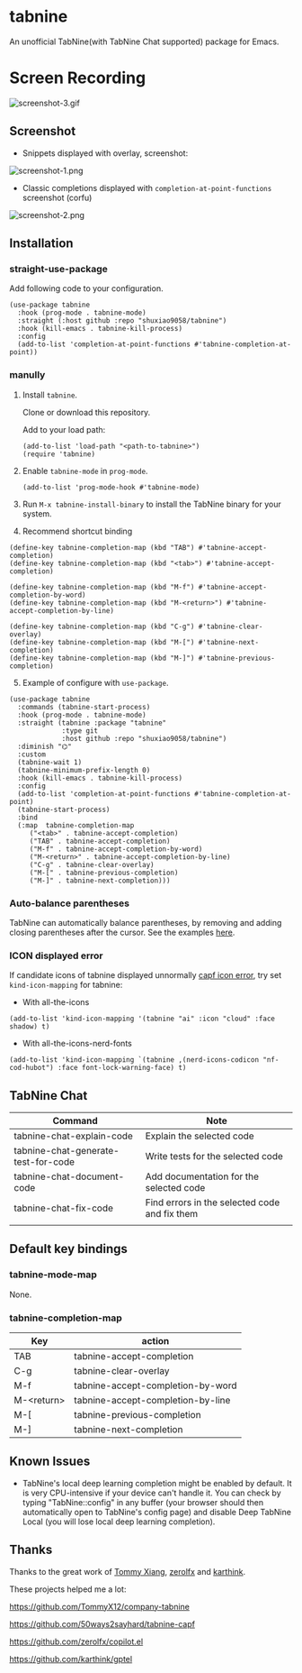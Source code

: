 # tabnine

An unofficial TabNine(with TabNine Chat supported) package for Emacs.

# Screen Recording

![screenshot-3.gif](./assets/screenshot-3.gif)

## Screenshot

- Snippets displayed with overlay, screenshot:

![screenshot-1.png](./assets/screenshot-1.png)

- Classic completions displayed with `completion-at-point-functions` screenshot (corfu)

![screenshot-2.png](./assets/screenshot-2.png)

## Installation

### straight-use-package

Add following code to your configuration.

```emacs
(use-package tabnine
  :hook (prog-mode . tabnine-mode)
  :straight (:host github :repo "shuxiao9058/tabnine")
  :hook (kill-emacs . tabnine-kill-process)
  :config
  (add-to-list 'completion-at-point-functions #'tabnine-completion-at-point))
```

### manully

1. Install `tabnine`.

   Clone or download this repository.

   Add to your load path:

   ```emacs
   (add-to-list 'load-path "<path-to-tabnine>")
   (require 'tabnine)
   ```

2. Enable `tabnine-mode` in `prog-mode`.

   ```emacs
   (add-to-list 'prog-mode-hook #'tabnine-mode)
   ```

3. Run `M-x tabnine-install-binary` to install the TabNine binary for your system.

4. Recommend shortcut binding

```emacs
(define-key tabnine-completion-map (kbd "TAB") #'tabnine-accept-completion)
(define-key tabnine-completion-map (kbd "<tab>") #'tabnine-accept-completion)

(define-key tabnine-completion-map (kbd "M-f") #'tabnine-accept-completion-by-word)
(define-key tabnine-completion-map (kbd "M-<return>") #'tabnine-accept-completion-by-line)

(define-key tabnine-completion-map (kbd "C-g") #'tabnine-clear-overlay)
(define-key tabnine-completion-map (kbd "M-[") #'tabnine-next-completion)
(define-key tabnine-completion-map (kbd "M-]") #'tabnine-previous-completion)

```

5. Example of configure with `use-package`.

```emacs-lisp
(use-package tabnine
  :commands (tabnine-start-process)
  :hook (prog-mode . tabnine-mode)
  :straight (tabnine :package "tabnine"
		     :type git
		     :host github :repo "shuxiao9058/tabnine")
  :diminish "⌬"
  :custom
  (tabnine-wait 1)
  (tabnine-minimum-prefix-length 0)
  :hook (kill-emacs . tabnine-kill-process)
  :config
  (add-to-list 'completion-at-point-functions #'tabnine-completion-at-point)
  (tabnine-start-process)
  :bind
  (:map  tabnine-completion-map
	 ("<tab>" . tabnine-accept-completion)
	 ("TAB" . tabnine-accept-completion)
	 ("M-f" . tabnine-accept-completion-by-word)
	 ("M-<return>" . tabnine-accept-completion-by-line)
	 ("C-g" . tabnine-clear-overlay)
	 ("M-[" . tabnine-previous-completion)
	 ("M-]" . tabnine-next-completion)))
```

### Auto-balance parentheses

TabNine can automatically balance parentheses, by removing and adding closing parentheses after the cursor. See the examples [here](https://github.com/zxqfl/TabNine/blob/master/HowToWriteAClient.md).

### ICON displayed error

If candidate icons of tabnine displayed unnormally [capf icon error](https://github.com/shuxiao9058/tabnine/issues/1), try set `kind-icon-mapping` for tabnine:

- With all-the-icons

```emacs-lisp
(add-to-list 'kind-icon-mapping '(tabnine "ai" :icon "cloud" :face shadow) t)
```

- With all-the-icons-nerd-fonts

```emacs-lisp
(add-to-list 'kind-icon-mapping `(tabnine ,(nerd-icons-codicon "nf-cod-hubot") :face font-lock-warning-face) t)
```

## TabNine Chat

| Command                             | Note                                          |
| ----------------------------------- | --------------------------------------------- |
| tabnine-chat-explain-code           | Explain the selected code                     |
| tabnine-chat-generate-test-for-code | Write tests for the selected code             |
| tabnine-chat-document-code          | Add documentation for the selected code       |
| tabnine-chat-fix-code               | Find errors in the selected code and fix them |
|                                     |                                               |



## Default key bindings

### tabnine-mode-map

None.

### tabnine-completion-map

| Key          | action                            |
| ------------ | --------------------------------- |
| TAB          | tabnine-accept-completion         |
| C-g          | tabnine-clear-overlay             |
| M-f          | tabnine-accept-completion-by-word |
| M-\<return\> | tabnine-accept-completion-by-line |
| M-[          | tabnine-previous-completion       |
| M-]          | tabnine-next-completion           |

## Known Issues

- TabNine's local deep learning completion might be enabled by default. It is very CPU-intensive if your device can't handle it. You can check by typing "TabNine::config" in any buffer (your browser should then automatically open to TabNine's config page) and disable Deep TabNine Local (you will lose local deep learning completion).

## Thanks

Thanks to the great work of [Tommy Xiang](https://github.com/TommyX12), [zerolfx](https://github.com/zerolfx/copilot.el) and [karthink](https://github.com/karthink).

These projects helped me a lot:

https://github.com/TommyX12/company-tabnine

https://github.com/50ways2sayhard/tabnine-capf

https://github.com/zerolfx/copilot.el

https://github.com/karthink/gptel
